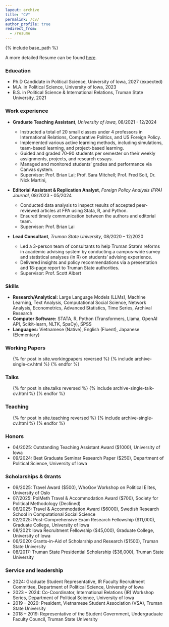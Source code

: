 ```yaml
---
layout: archive
title: "CV"
permalink: /cv/
author_profile: true
redirect_from:
  - /resume
---
```


{% include base_path %}

A more detailed Resume can be found [here]({{site.url}}/files/NgoEric_Resume_2025.07.14_CSS_US.pdf).


### Education
* Ph.D Candidate in Political Science, University of Iowa, 2027 (expected)
* M.A. in Political Science, University of Iowa, 2023
* B.S. in Political Science & International Relations, Truman State University, 2021


### Work experience
* **Graduate Teaching Assistant**, *University of Iowa*, 08/2021 - 12/2024
  * Instructed a total of 20 small classes under 4 professors in International Relations, Comparative Politics, and US Foreign Policy.
  * Implemented various active learning methods, including simulations, team-based learning, and project-based learning.
  * Guided and graded 70-90 students per semester on their weekly assignments, projects, and research essays.
  * Managed and monitored students’ grades and performance via Canvas system.
  * Supervisor: Prof. Brian Lai; Prof. Sara Mitchell; Prof. Fred Solt, Dr. Nick Martini,

* **Editorial Assistant & Replication Analyst**, *Foreign Policy Analysis (FPA) Journal*, 08/2023 - 05/2024 
  * Conducted data analysis to inspect results of accepted peer-reviewed articles at FPA using Stata, R, and Python.
  * Ensured timely communication between the authors and editorial team. 
  * Supervisor: Prof. Brian Lai

* **Lead Consultant**, *Truman State University*, 08/2020 – 12/2020
  * Led a 3-person team of consultants to help Truman State’s reforms in academic advising system by conducting a campus-wide survey and statistical analyses (in R) on students’ advising experience.
  * Delivered insights and policy recommendations via a presentation and 18-page report to Truman State authorities.
  * Supervisor: Prof. Scott Albert

  
### Skills
* **Research/Analytical:** Large Language Models (LLMs), Machine Learning, Text Analysis, Computational Social Science, Network Analysis, Econometrics, Advanced Statistics, Time Series, Archival Research
* **Computer Software:** STATA, R, Python (Transformers, Llama, OpenAI API, Scikit-learn, NLTK, SpaCy), SPSS
* **Languages:** Vietnamese (Native), English (Fluent), Japanese (Elementary)


### Working Papers
  <ul>{% for post in site.workingpapers reversed %}
    {% include archive-single-cv.html %}
  {% endfor %}</ul>


### Talks
  <ul>{% for post in site.talks reversed %}
    {% include archive-single-talk-cv.html  %}
  {% endfor %}</ul>


### Teaching
  <ul>{% for post in site.teaching reversed %}
    {% include archive-single-cv.html %}
  {% endfor %}</ul>


### Honors
* 04/2025: Outstanding Teaching Assistant Award ($1000), University of Iowa
* 09/2024: Best Graduate Seminar Research Paper ($250), Department of Political Science, University of Iowa


### Scholarships & Grants
* 09/2025: Travel Award ($500), WhoGov Workshop on Political Elites, University of Oslo
* 07/2025: PolMeth Travel & Accommodation Award ($700), Society for Political Methodology (Declined)
* 06/2025: Travel & Accommodation Award ($6000), Swedish Research School in Computational Social Science
* 02/2025: Post-Comprehensive Exam Research Fellowship ($11,000), Graduate College, University of Iowa
* 08/2021: Iowa Recruitment Fellowship ($45,000), Graduate College, University of Iowa
* 06/2020: Grants-in-Aid of Scholarship and Research ($1500), Truman State University
* 08/2017: Truman State Presidential Scholarship ($36,000), Truman State University


### Service and leadership
* 2024: Graduate Student Representative, IR Faculty Recruitment Committee, Department of Political Science, University of Iowa
* 2023 – 2024: Co-Coordinator, International Relations (IR) Workshop Series, Department of Political Science, University of Iowa
* 2019 – 2020: President, Vietnamese Student Association (VSA), Truman State University
* 2018 – 2019: Representative of the Student Government, Undergraduate Faculty Council, Truman State University
